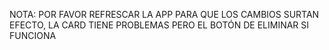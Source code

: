 NOTA: POR FAVOR REFRESCAR LA APP PARA QUE LOS CAMBIOS SURTAN EFECTO, LA CARD TIENE PROBLEMAS PERO EL BOTÓN DE ELIMINAR SI FUNCIONA
